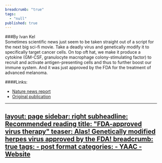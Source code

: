 ```yaml
---
breadcrumb: "true"
tags: 
  - "null"
published: true
---
```



###By Ivan Kel   
Sometimes scientific news just seem to be taken straight out of a script for the next big sci-fi movie. Take a deadly virus and genetically modify it to specifically target cancer cells. On top oft hat, we make it produce a cytokine (GM-CSF, granulocyte macrophage colony-stimulating factor) to recruit and activate antigen-presenting cells and thus to further boost our immune system. And it was just approved by the FDA for the treatment of advanced melanoma. 

####Links: 
- <a href="https://youngalliance.github.io/yaac/website/BC-emperor/" target="_blank">Nature news report
- <a href="http://jco.ascopubs.org/content/33/25/2780" target="_blank">Original publication 

---
layout: page
sidebar: right
subheadline: Recommended reading
title:  "FDA-approved virus therapy"
teaser: Alas! Genetically modified herpes virus approved by the FDA! 
breadcrumb: true
tags:
    - post format
categories:
    - YAAC
    - Website
---
